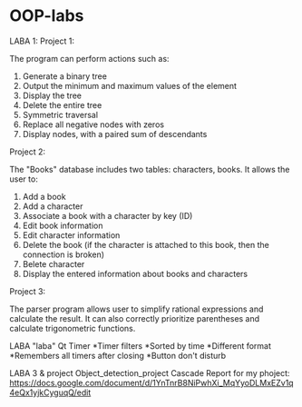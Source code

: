 # OOP-labs
LABA 1:
Project 1:

The program can perform actions such as:
1. Generate a binary tree     
2. Output the minimum and maximum values of the element    
3. Display the tree 
4. Delete the entire tree    
5. Symmetric traversal   
6. Replace all negative nodes with zeros 
7. Display nodes, with a paired sum of descendants 

Project 2:

The "Books" database includes two tables: characters, books. 
It allows the user to:
1. Add a book
2. Add a character
3. Associate a book with a character by key (ID)
4. Edit book information
5. Edit character information
6. Delete the book (if the character is attached to this book, then the connection is broken)
7. Вelete character
8. Display the entered information about books and characters




Project 3:

The parser program allows user to simplify rational expressions and calculate the result.
It can also correctly prioritize parentheses and calculate trigonometric functions.

LABA "laba"
Qt Timer
*Timer filters
*Sorted by time
*Different format
*Remembers all timers after closing
*Button don't disturb

LABA 3 & project
Object_detection_project
Cascade
Report for my phoject: https://docs.google.com/document/d/1YnTnrB8NiPwhXi_MqYyoDLMxEZv1q4eQx1yjkCyguqQ/edit


